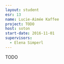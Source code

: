 ```yaml
---
layout: student
esr: 13
name: Lucie-Aimée Kaffee
project: TODO
host: soton
start-date: 2016-11-01
supervisors:
  - Elena Simperl
---
```

TODO

